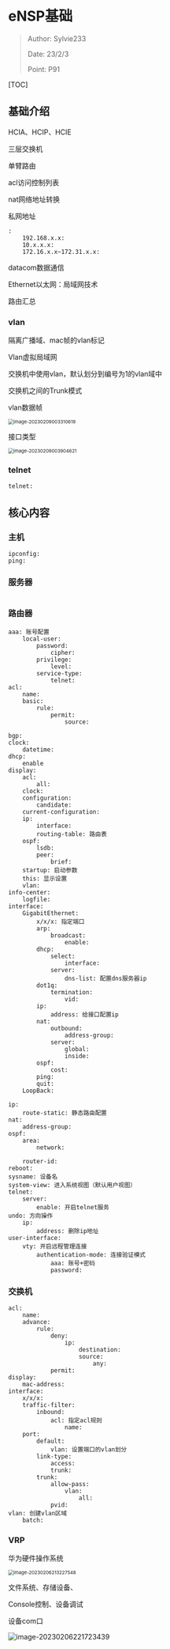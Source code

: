 # eNSP基础

> Author: Sylvie233
>
> Date: 23/2/3
>
> Point: P91

[TOC]

## 基础介绍

HCIA、HCIP、HCIE





三层交换机

单臂路由



acl访问控制列表



nat网络地址转换

私网地址

```
:
	192.168.x.x:
	10.x.x.x:
	172.16.x.x~172.31.x.x:
```



datacom数据通信



Ethernet以太网：局域网技术



路由汇总



### vlan

隔离广播域、mac帧的vlan标记



Vlan虚拟局域网

交换机中使用vlan，默认划分到编号为1的vlan域中

交换机之间的Trunk模式

vlan数据帧

<img src="eNSP.assets/image-20230209003310619.png" alt="image-20230209003310619" style="zoom:67%;" />



接口类型

<img src="eNSP.assets/image-20230209003904621.png" alt="image-20230209003904621" style="zoom:67%;" />







### telnet

```
telnet:
```

















## 核心内容

### 主机

```
ipconfig:
ping:
```



### 服务器

```

```



### 路由器

```
aaa: 账号配置
	local-user:
		password:
			cipher:
		privilege:
			level:
		service-type:
			telnet:
acl:
	name:
	basic:
		rule:
			permit:
				source:
				
bgp:
clock:
	datetime:
dhcp:
	enable
display:
	acl:
		all: 
	clock:
	configuration:
		candidate:
	current-configuration:
	ip:
		interface:
		routing-table: 路由表
	ospf:
		lsdb:
		peer:
			brief:
	startup: 启动参数
	this: 显示设置
	vlan:
info-center:
	logfile:
interface:
	GigabitEthernet:
		x/x/x: 指定端口
		arp:
			broadcast:
				enable:
		dhcp:
			select:
				interface:
			server:
				dns-list: 配置dns服务器ip
		dot1q:
			termination:
				vid:
		ip:
			address: 给接口配置ip
		nat:
			outbound:
				address-group:
			server:
				global:
				inside:
        ospf:
        	cost:
        ping:
        quit:
    LoopBack:
    	
ip:
	route-static: 静态路由配置
nat:
	address-group:
ospf:
	area:
		network:
			
	router-id:
reboot:
sysname: 设备名
system-view: 进入系统视图（默认用户视图）
telnet:
	server:
		enable: 开启telnet服务
undo: 方向操作
	ip:
		address: 删除ip地址
user-interface:
	vty: 开启远程管理连接
		authentication-mode: 连接验证模式
			aaa: 账号+密码
            password:
```



### 交换机

```
acl:
	name:
	advance:
		rule:
			deny:
				ip:
					destination:
					source:
						any:
			permit:
display:
	mac-address:
interface:
	x/x/x:
	traffic-filter:
		inbound:
			acl: 指定acl规则
				name:
    port:
        default:
            vlan: 设置端口的vlan划分
        link-type:
            access:
            trunk:
        trunk:
            allow-pass:
                vlan:
                    all:
            pvid:
vlan: 创建vlan区域
	batch:
```





### VRP

华为硬件操作系统

<img src="eNSP.assets/image-20230206213227548.png" alt="image-20230206213227548" style="zoom:67%;" />

文件系统、存储设备、



Console控制、设备调试

设备com口



![image-20230206221723439](eNSP.assets/image-20230206221723439.png)

















